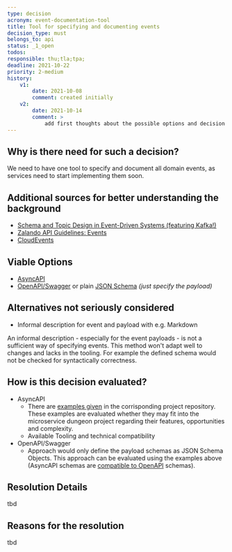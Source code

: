 ```yaml
---
type: decision
acronym: event-documentation-tool
title: Tool for specifying and documenting events
decision_type: must
belongs_to: api
status: _1_open
todos:
responsible: thu;tla;tpa;
deadline: 2021-10-22
priority: 2-medium
history:
    v1:
        date: 2021-10-08
        comment: created initially
    v2:
        date: 2021-10-14
        comment: > 
            add first thoughts about the possible options and decision evaluation
---
```


## Why is there need for such a decision?

We need to have one tool to specify and document all domain events, as services need to start implementing them soon. 

## Additional sources for better understanding the background

- [Schema and Topic Design in Event-Driven Systems (featuring Kafka!)](https://medium.com/flippengineering/schema-and-topic-design-in-event-driven-systems-featuring-kafka-a555ddfdb8d8)
- [Zalando API Guidelines: Events](https://opensource.zalando.com/restful-api-guidelines/#events)
- [CloudEvents](https://cloudevents.io/)

## Viable Options

- [AsyncAPI](https://www.asyncapi.com/)
- [OpenAPI/Swagger](https://swagger.io/specification/) or plain [JSON Schema](https://json-schema.org/) *(just specify the payload)*

## Alternatives not seriously considered

- Informal description for event and payload with e.g. Markdown

An informal description - especially for the event payloads - is not a sufficient way of specifying events. This method won't adapt well 
to changes and lacks in the tooling. For example the defined schema would not be checked for syntactically correctness.

## How is this decision evaluated?

- AsyncAPI 
    - There are [examples given](https://github.com/asyncapi/spec/tree/master/examples) in the corrisponding project repository.
      These examples are evaluated whether they may fit into the microservice dungeon project regarding their features, opportunities and complexity.
    - Available Tooling and technical compatibility
- OpenAPI/Swagger 
    - Approach would only define the payload schemas as JSON Schema Objects. This approach can be evaluated using the examples above (AsyncAPI schemas are [compatible to OpenAPI](https://www.asyncapi.com/docs/getting-started/coming-from-openapi) schemas).
 
## Resolution Details

tbd

## Reasons for the resolution

tbd
